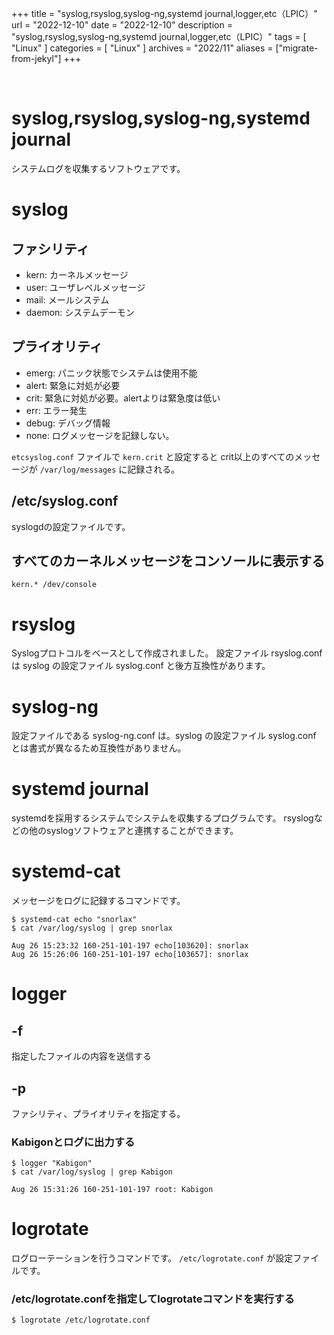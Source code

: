 +++
title = "syslog,rsyslog,syslog-ng,systemd journal,logger,etc（LPIC）"
url = "2022-12-10"
date = "2022-12-10"
description = "syslog,rsyslog,syslog-ng,systemd journal,logger,etc（LPIC）"
tags = [
  "Linux"
]
categories = [
  "Linux"
]
archives = "2022/11"
aliases = ["migrate-from-jekyl"]
+++

<br>

# syslog,rsyslog,syslog-ng,systemd journal

システムログを収集するソフトウェアです。


# syslog


## ファシリティ

- kern: カーネルメッセージ
- user: ユーザレベルメッセージ
- mail: メールシステム
- daemon: システムデーモン


## プライオリティ

- emerg: パニック状態でシステムは使用不能
- alert: 緊急に対処が必要
- crit: 緊急に対処が必要。alertよりは緊急度は低い
- err: エラー発生
- debug: デバッグ情報
- none: ログメッセージを記録しない。

`etcsyslog.conf` ファイルで `kern.crit` と設定すると crit以上のすべてのメッセージが `/var/log/messages` に記録される。



## /etc/syslog.conf

syslogdの設定ファイルです。


## すべてのカーネルメッセージをコンソールに表示する

```
kern.* /dev/console
```


# rsyslog

Syslogプロトコルをベースとして作成されました。
設定ファイル rsyslog.conf は syslog の設定ファイル syslog.conf と後方互換性があります。


# syslog-ng

設定ファイルである syslog-ng.conf は。syslog の設定ファイル syslog.conf とは書式が異なるため互換性がありません。


# systemd journal

systemdを採用するシステムでシステムを収集するプログラムです。
rsyslogなどの他のsyslogソフトウェアと連携することができます。


# systemd-cat

メッセージをログに記録するコマンドです。

```
$ systemd-cat echo "snorlax"
$ cat /var/log/syslog | grep snorlax
```

```
Aug 26 15:23:32 160-251-101-197 echo[103620]: snorlax
Aug 26 15:26:06 160-251-101-197 echo[103657]: snorlax
```


# logger

## -f

指定したファイルの内容を送信する

## -p

ファシリティ、プライオリティを指定する。

### Kabigonとログに出力する

```
$ logger "Kabigon"
$ cat /var/log/syslog | grep Kabigon
```

```
Aug 26 15:31:26 160-251-101-197 root: Kabigon
```


# logrotate

ログローテーションを行うコマンドです。
`/etc/logrotate.conf` が設定ファイルです。

### /etc/logrotate.confを指定してlogrotateコマンドを実行する

```
$ logrotate /etc/logrotate.conf
```
